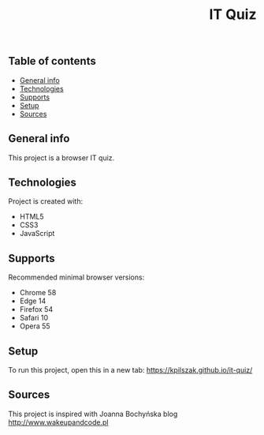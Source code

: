 <h1 align="right">IT Quiz</h1><br>

## Table of contents
* [General info](#general-info)
* [Technologies](#technologies)
* [Supports](#supports)
* [Setup](#setup)
* [Sources](#sources)

## General info
This project is a browser IT quiz.  
	
## Technologies
Project is created with:
* HTML5
* CSS3
* JavaScript  

## Supports
Recommended minimal browser versions:
* Chrome 58
* Edge 14
* Firefox 54
* Safari 10
* Opera 55

## Setup
To run this project, open this in a new tab: <a href="https://kpilszak.github.io/it-quiz/">https://kpilszak.github.io/it-quiz/</a>

## Sources
This project is inspired with Joanna Bochyńska blog <a href="http://www.wakeupandcode.pl">http://www.wakeupandcode.pl</a>

